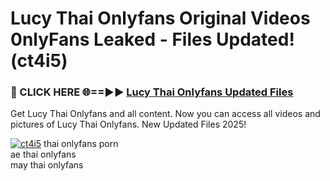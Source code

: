 # Lucy Thai Onlyfans Original Videos 0nlyFans Leaked - Files Updated! (ct4i5)

<h3>🔴 CLICK HERE 🌐==►► <a href="https://tinyurl.com/2wckxsce" rel="nofollow">Lucy Thai Onlyfans Updated Files</a></h3>

Get Lucy Thai Onlyfans and all content. Now you can access all videos and pictures of Lucy Thai Onlyfans. New Updated Files 2025!

[![ct4i5](https://i.imgur.com/AFduVYN.gif)](https://tinyurl.com/2wckxsce)
thai onlyfans porn<br>
ae thai onlyfans<br>
may thai onlyfans